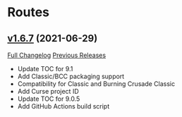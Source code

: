 # Routes

## [v1.6.7](https://github.com/Nevcairiel/Routes/tree/v1.6.7) (2021-06-29)
[Full Changelog](https://github.com/Nevcairiel/Routes/compare/v1.6.6...v1.6.7) [Previous Releases](https://github.com/Nevcairiel/Routes/releases)

- Update TOC for 9.1  
- Add Classic/BCC packaging support  
- Compatibility for Classic and Burning Crusade Classic  
- Add Curse project ID  
- Update TOC for 9.0.5  
- Add GitHub Actions build script  
